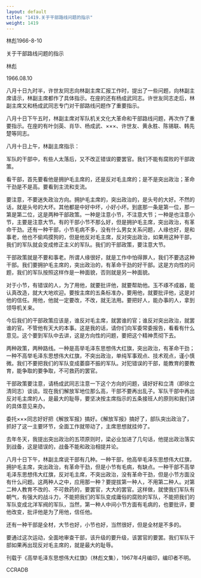 ```yaml
---
layout: default
title: "1419.关于干部路线问题的指示"
weight: 1419
---
```


林彪1966-8-10

关于干部路线问题的指示

林彪

1966.08.10

八月十日九时半，许世友同志向林副主席汇报工作时，提出了一些问题，向林副主席请示，林副主席都作了具体指示。在座的还有杨成武同志。许世友同志走后，林副主席又和杨成武同志专门对干部路线问题作了重要指示。

八月十日下午五时，林副主席对军队机关文化大革命和干部路线问题，再次作了重要指示。在座的有叶剑英、肖华、杨成武、×××、许世友、黄永胜、陈锡联、韩先楚等同志。

八月十日上午，林副主席指示：

军队的干部中，有些人太落后，又不改正错误的要罢官。我们不能有腐败的干部政策。

看干部，首先要看他是拥护毛主席的，还是反对毛主席的；是不是突出政治；革命干劲是不是高。要看到主流和支流。

要注意，不要迷失政治方向。拥护毛主席的，突出政治的，是头号的大好。不然的话，就是头号的大坏。其他都是中好中坏，小好小坏。到底那一条是第一位，那一第是第二位，这是两种干部政策。一种是注意小节，不注意大节；一种是也注意小节，主要是注意大节。有的干部小节不那么好，但是拥护毛主席，突出政治，有革命干劲。还有一种干部，小节毛病不多，没有什么男女关系问题，人缘也好，是和事老，他也不偷鸡摸狗的，但是他反对毛主席，反对突出政治，如果用这种干部，我们的军队就会变成修正主义的军队。我们的干部政策，要注意大节。

干部政策就是不要和事老。所谓人缘很好，就是工作中怕得罪人，我们不要选这种干部。我们要拥护毛主席的，突出政治的，有革命干劲的好干部。这是方向性的问题，我们的军队按照这样作是一种面貌，否则就是另一种面貌。

对于小节，有错误的人，为了用他，就要批评他，就要帮助他。玉不琢不成器，能认真改造，就大大地欢迎。要按主席的五条标准办，要用他，就要批评他，这是对他的信任。用他，他就一定要改，不改，就无法用。要把好人，能办事的人，拿到领导机关来。

今后我们的干部政策应该是，谁反对毛主席，就罢谁的官；谁反对突出政治，就罢谁的官。不管他有天大的本事。这是我的话，请你们向军委常委报告，看看有什么意见。这个要到军队中去讲，这是方向性的问题，要把这个精神贯彻下去。

两种政策，两种路线。一种是高举毛泽东思想伟大红旗，突出政治，有革命干劲；一种不高举毛泽东思想伟大红旗，不突出政治，单纯军事观点、技术观点，谨小慎微。我们不要把我们的军队变成萎靡不振的军队。对犯错误的干部，能教育的要教育，能争取的要争取，不可救药的罢官。

干部政策要注意，请杨成武同志注意一下这个方向的问题，请好好和立清（即徐立清同志）谈谈。现在我们解放军地位那么高，干部不要再出乱子。军队干部中再出反对毛主席的人，是最大的耻辱，要坚决按主席指示的五条接班人的原则和我们讲的具体意见来办。

委托×××同志好好把《解放军报》搞好。《解放军报》搞好了，部队突出政治了，抓好了这一主要环节，全面工作就带动了，主席思想就挂帅了。

去年冬天，我提出突出政治的五项原则时，梁必业加进了几句话，他提出政治落实到战备，这是错误的，战备不能和政治相提并论。

八月十日下午，林副主席说干部有几种。一种干部，他高举毛泽东思想伟大红旗，拥护毛主席，突出政治，有革命干劲，但是小节有毛病，有缺点。一种干部不高举毛泽东思想伟大红旗，反对毛主席，不突出政治，没有革命干劲，但是小节方面没有什么问题。这两种人之中，应用那一种？要提拔第一种人，不用第二种人。对第二种人教育不改的、不可救药的，要罢官，大大的罢官。这样做，就使我们军队有朝气，有强大的战斗力，不能把我们的军队变成庸俗的腐败的军队，不能把我们的军队变成北洋军阀的军队，当然，第一种人中间小节方面有毛病的，也要批评，要他改变，批评他是为了用他，信任他。

还有一种干部是全材，大节也好，小节也好，当然很好，但是全材是不多的。

要通过这次运动，全面地审查干部，该升级的要升级，该罢官的要罢。我们军队干部如果再出现反对毛主席的，就是最大的耻辱。

刊载于《高举毛泽东思想伟大红旗》（林彪文集），1967年4月编印，编印者不明。

CCRADB

